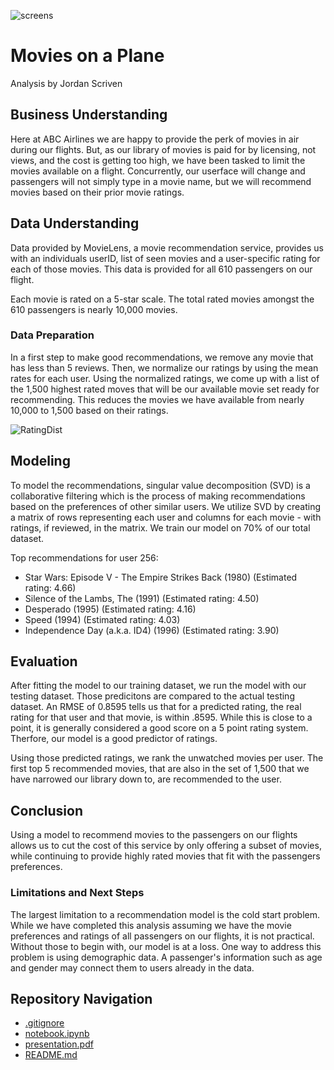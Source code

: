 ![screens](https://github.com/user-attachments/assets/4107690e-7665-4459-a018-b0dadaf6a236)

# Movies on a Plane
Analysis by Jordan Scriven  

## Business Understanding
Here at ABC Airlines we are happy to provide the perk of movies in air during our flights.  But, as our library of movies is paid for by licensing, not views, and the cost is getting too high, we have been tasked to limit the movies available on a flight.  Concurrently, our userface will change and passengers will not simply type in a movie name, but we will recommend movies based on their prior movie ratings.

## Data Understanding

Data provided by MovieLens, a movie recommendation service, provides us with an individuals userID, list of seen movies and a user-specific rating for each of those movies.  This data is provided for all 610 passengers on our flight.

Each movie is rated on a 5-star scale.  The total rated movies amongst the 610 passengers is nearly 10,000 movies.

### Data Preparation
In a first step to make good recommendations, we remove any movie that has less than 5 reviews. Then, we normalize our ratings by using the mean rates for each user. Using the normalized ratings, we come up with a list of the 1,500 highest rated moves that will be our available movie set ready for recommending. This reduces the movies we have available from nearly 10,000 to 1,500 based on their ratings.

![RatingDist](https://github.com/user-attachments/assets/9f3d2221-dd7b-4bad-8f0a-998f78e5d9e6)

## Modeling
To model the recommendations, singular value decomposition (SVD) is a collaborative filtering which is the process of making recommendations based on the preferences of other similar users.  We utilize SVD by creating a matrix of rows representing each user and columns for each movie - with ratings, if reviewed, in the matrix.  We train our model on 70% of our total dataset.

Top recommendations for user 256:
- Star Wars: Episode V - The Empire Strikes Back (1980) (Estimated rating: 4.66)
- Silence of the Lambs, The (1991) (Estimated rating: 4.50)
- Desperado (1995) (Estimated rating: 4.16)
- Speed (1994) (Estimated rating: 4.03)
- Independence Day (a.k.a. ID4) (1996) (Estimated rating: 3.90)



## Evaluation

After fitting the model to our training dataset, we run the model with our testing dataset.  Those predicitons are compared to the actual testing dataset.  An RMSE of 0.8595 tells us that for a predicted rating, the real rating for that user and that movie, is within .8595.  While this is close to a point, it is generally considered a good score on a 5 point rating system.  Therfore, our model is a good predictor of ratings.

Using those predicted ratings, we rank the unwatched movies per user. The first top 5 recommended movies, that are also in the set of 1,500 that we have narrowed our library down to, are recommended to the user.

## Conclusion

Using a model to recommend movies to the passengers on our flights allows us to cut the cost of this service by only offering a subset of movies, while continuing to provide highly rated movies that fit with the passengers preferences.

### Limitations and Next Steps
The largest limitation to a recommendation model is the cold start problem.  While we have completed this analysis assuming we have the movie preferences and ratings of all passengers on our flights, it is not practical.  Without those to begin with, our model is at a loss.  One way to address this problem is using demographic data.  A passenger's information such as age and gender may connect them to users already in the data.

## Repository Navigation

* [.gitignore](.gitignore)
* [notebook.ipynb](Notebook.ipynb)
* [presentation.pdf](Presentation.pdf)
* [README.md](README.md)



